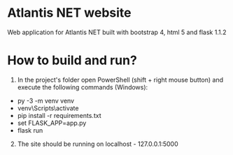 # Atlantis NET website
Web application for Atlantis NET built with bootstrap 4, html 5 and flask 1.1.2


# How to build and run?

1. In the project's folder open PowerShell (shift + right mouse button) and execute the following commands (Windows):

* py -3 -m venv venv
* venv\Scripts\activate
* pip install -r requirements.txt
* set FLASK_APP=app.py
* flask run

2. The site should be running on localhost - 127.0.0.1:5000
